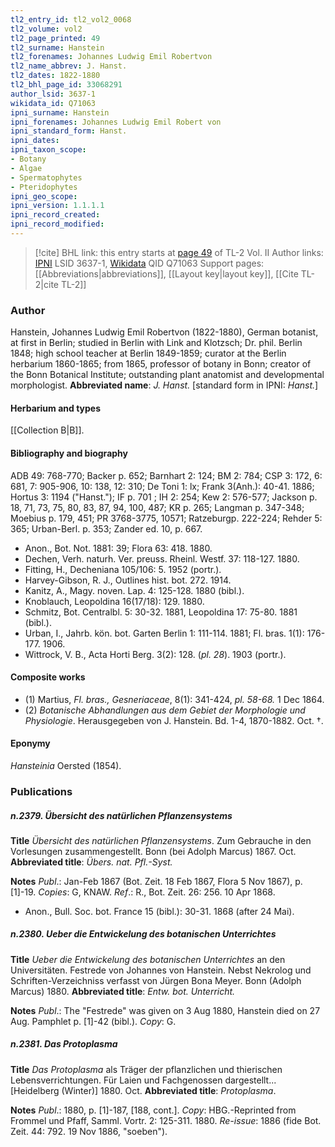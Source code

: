 ```yaml
---
tl2_entry_id: tl2_vol2_0068
tl2_volume: vol2
tl2_page_printed: 49
tl2_surname: Hanstein
tl2_forenames: Johannes Ludwig Emil Robertvon
tl2_name_abbrev: J. Hanst.
tl2_dates: 1822-1880
tl2_bhl_page_id: 33068291
author_lsid: 3637-1
wikidata_id: Q71063
ipni_surname: Hanstein
ipni_forenames: Johannes Ludwig Emil Robert von
ipni_standard_form: Hanst.
ipni_dates: 
ipni_taxon_scope: 
- Botany
- Algae
- Spermatophytes
- Pteridophytes
ipni_geo_scope: 
ipni_version: 1.1.1.1
ipni_record_created: 
ipni_record_modified:
---
```


> [!cite] BHL link: this entry starts at [page 49](https://www.biodiversitylibrary.org/page/33068291) of TL-2 Vol. II
> Author links: [IPNI](https://www.ipni.org/a/3637-1) LSID 3637-1, [Wikidata](https://www.wikidata.org/wiki/Q71063) QID Q71063
> Support pages: [[Abbreviations|abbreviations]], [[Layout key|layout key]], [[Cite TL-2|cite TL-2]]

### Author

Hanstein, Johannes Ludwig Emil Robertvon (1822-1880), German botanist, at first in Berlin; studied in Berlin with Link and Klotzsch; Dr. phil. Berlin 1848; high school teacher at Berlin 1849-1859; curator at the Berlin herbarium 1860-1865; from 1865, professor of botany in Bonn; creator of the Bonn Botanical Institute; outstanding plant anatomist and developmental morphologist. 
**Abbreviated name**: *J. Hanst.* \[standard form in IPNI: *Hanst.*\]

#### Herbarium and types

[[Collection B|B]].

#### Bibliography and biography

ADB 49: 768-770; Backer p. 652; Barnhart 2: 124; BM 2: 784; CSP 3: 172, 6: 681, 7: 905-906, 10: 138, 12: 310; De Toni 1: lx; Frank 3(Anh.): 40-41. 1886; Hortus 3: 1194 ("Hanst."); IF p. 701 ; IH 2: 254; Kew 2: 576-577; Jackson p. 18, 71, 73, 75, 80, 83, 87, 94, 100, 487; KR p. 265; Langman p. 347-348; Moebius p. 179, 451; PR 3768-3775, 10571; Ratzeburgp. 222-224; Rehder 5: 365; Urban-Berl. p. 353; Zander ed. 10, p. 667.
- Anon., Bot. Not. 1881: 39; Flora 63: 418. 1880.
- Dechen, Verh. naturh. Ver. preuss. Rheinl. Westf. 37: 118-127. 1880.
- Fitting, H., Decheniana 105/106: 5. 1952 (portr.).
- Harvey-Gibson, R. J., Outlines hist. bot. 272. 1914.
- Kanitz, A., Magy. noven. Lap. 4: 125-128. 1880 (bibl.).
- Knoblauch, Leopoldina 16(17/18): 129. 1880.
- Schmitz, Bot. Centralbl. 5: 30-32. 1881, Leopoldina 17: 75-80. 1881 (bibl.).
- Urban, I., Jahrb. kön. bot. Garten Berlin 1: 111-114. 1881; Fl. bras. 1(1): 176-177. 1906.
- Wittrock, V. B., Acta Horti Berg. 3(2): 128. (*pl. 28*). 1903 (portr.).

#### Composite works

- (1) Martius, *Fl. bras., Gesneriaceae*, 8(1): 341-424, *pl. 58-68.* 1 Dec 1864.
- (2) *Botanische Abhandlungen aus dem Gebiet der Morphologie und Physiologie*. Herausgegeben von J. Hanstein. Bd. 1-4, 1870-1882. Oct. †.

#### Eponymy

*Hansteinia* Oersted (1854).

### Publications

##### n.2379. Übersicht des natürlichen Pflanzensystems

**Title**
*Übersicht des natürlichen Pflanzensystems*. Zum Gebrauche in den Vorlesungen zusammengestellt. Bonn (bei Adolph Marcus) 1867. Oct.
**Abbreviated title**: *Übers. nat. Pfl.-Syst.*

**Notes**
*Publ*.: Jan-Feb 1867 (Bot. Zeit. 18 Feb 1867, Flora 5 Nov 1867), p. \[1\]-19. *Copies*: G, KNAW.
*Ref*.: R., Bot. Zeit. 26: 256. 10 Apr 1868.
- Anon., Bull. Soc. bot. France 15 (bibl.): 30-31. 1868 (after 24 Mai).

##### n.2380. Ueber die Entwickelung des botanischen Unterrichtes

**Title**
*Ueber die Entwickelung des botanischen Unterrichtes* an den Universitäten. Festrede von Johannes von Hanstein. Nebst Nekrolog und Schriften-Verzeichniss verfasst von Jürgen Bona Meyer. Bonn (Adolph Marcus) 1880.
**Abbreviated title**: *Entw. bot. Unterricht.*

**Notes**
*Publ*.: The "Festrede" was given on 3 Aug 1880, Hanstein died on 27 Aug. Pamphlet p. \[1\]-42 (bibl.). *Copy*: G.

##### n.2381. Das Protoplasma

**Title**
*Das Protoplasma* als Träger der pflanzlichen und thierischen Lebensverrichtungen. Für Laien und Fachgenossen dargestellt... \[Heidelberg (Winter)\] 1880. Oct.
**Abbreviated title**: *Protoplasma*.

**Notes**
*Publ*.: 1880, p. \[1\]-187, \[188, cont.\]. *Copy*: HBG.-Reprinted from Frommel und Pfaff, Samml. Vortr. 2: 125-311. 1880.
*Re-issue*: 1886 (fide Bot. Zeit. 44: 792. 19 Nov 1886, "soeben").

